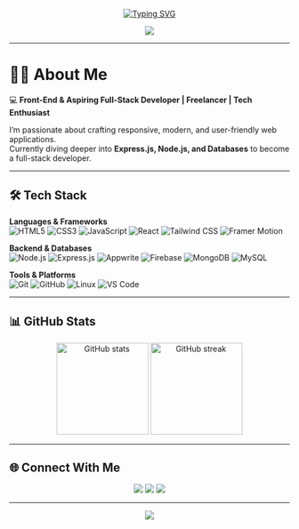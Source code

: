 <!-- Typing SVG -->
<p align="center">
  <a href="https://github.com/msohaaib">
    <img src="https://readme-typing-svg.demolab.com?font=Fira+Code&size=24&duration=3000&pause=1000&color=38B2AC&center=true&vCenter=true&width=600&lines=Hi+There!+👋;I'm+Muhammad+Sohaib;Front-End+%26+Growing+Full-Stack+Developer;Freelancer+%7C+Tech+Enthusiast;Always+Learning+New+Things" alt="Typing SVG" />
  </a>
</p>

<!-- Wave Banner -->
<p align="center">
  <img src="https://capsule-render.vercel.app/api?type=waving&color=0:38B2AC,100:4C51BF&height=200&section=header&text=Muhammad%20Sohaib&fontSize=40&fontColor=fff&animation=fadeIn&fontAlignY=35" />
</p>

---

# 👨‍💻 About Me  

💻 **Front-End & Aspiring Full-Stack Developer | Freelancer | Tech Enthusiast**  

I’m passionate about crafting responsive, modern, and user-friendly web applications.  
Currently diving deeper into **Express.js, Node.js, and Databases** to become a full-stack developer.  

---

## 🛠️ Tech Stack  

**Languages & Frameworks**  
![HTML5](https://img.shields.io/badge/HTML5-E34F26?style=for-the-badge&logo=html5&logoColor=fff)
![CSS3](https://img.shields.io/badge/CSS3-1572B6?style=for-the-badge&logo=css3&logoColor=fff)
![JavaScript](https://img.shields.io/badge/JavaScript-F7DF1E?style=for-the-badge&logo=javascript&logoColor=000)
![React](https://img.shields.io/badge/React-61DBFB?style=for-the-badge&logo=react&logoColor=000)
![Tailwind CSS](https://img.shields.io/badge/Tailwind_CSS-38B2AC?style=for-the-badge&logo=tailwind-css&logoColor=fff)
![Framer Motion](https://img.shields.io/badge/Framer_Motion-0055FF?style=for-the-badge&logo=framer&logoColor=fff)

**Backend & Databases**  
![Node.js](https://img.shields.io/badge/Node.js-339933?style=for-the-badge&logo=node.js&logoColor=fff)
![Express.js](https://img.shields.io/badge/Express.js-000000?style=for-the-badge&logo=express&logoColor=fff)
![Appwrite](https://img.shields.io/badge/Appwrite-F02E65?style=for-the-badge&logo=appwrite&logoColor=fff)
![Firebase](https://img.shields.io/badge/Firebase-FFCA28?style=for-the-badge&logo=firebase&logoColor=000)
![MongoDB](https://img.shields.io/badge/MongoDB-47A248?style=for-the-badge&logo=mongodb&logoColor=fff)
![MySQL](https://img.shields.io/badge/MySQL-4479A1?style=for-the-badge&logo=mysql&logoColor=fff)

**Tools & Platforms**  
![Git](https://img.shields.io/badge/Git-F05032?style=for-the-badge&logo=git&logoColor=fff)
![GitHub](https://img.shields.io/badge/GitHub-181717?style=for-the-badge&logo=github&logoColor=fff)
![Linux](https://img.shields.io/badge/Linux-FCC624?style=for-the-badge&logo=linux&logoColor=000)
![VS Code](https://img.shields.io/badge/VS_Code-007ACC?style=for-the-badge&logo=visual-studio-code&logoColor=fff)

---

## 📊 GitHub Stats
<p align="center">
  <img src="https://github-readme-stats.vercel.app/api?username=msohaaib&show_icons=true&theme=tokyonight" alt="GitHub stats" height="165"/>
  <img src="https://github-readme-streak-stats.herokuapp.com/?user=msohaaib&theme=tokyonight" alt="GitHub streak" height="165"/>
</p>

---

## 🌐 Connect With Me  
<p align="center">
  <a href="https://github.com/msohaaib"><img src="https://img.shields.io/badge/GitHub-181717?style=for-the-badge&logo=github&logoColor=fff"/></a>
  <a href="https://www.linkedin.com/in/"><img src="https://img.shields.io/badge/LinkedIn-0077B5?style=for-the-badge&logo=linkedin&logoColor=fff"/></a>
  <a href="mailto:msohaaib@gmail.com"><img src="https://img.shields.io/badge/Gmail-D14836?style=for-the-badge&logo=gmail&logoColor=fff"/></a>
</p>

---

<!-- Footer Wave -->
<p align="center">
  <img src="https://capsule-render.vercel.app/api?type=waving&color=0:4C51BF,100:38B2AC&height=100&section=footer"/>
</p>
